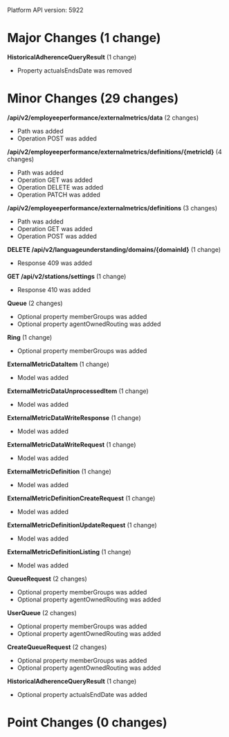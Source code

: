Platform API version: 5922


# Major Changes (1 change)

**HistoricalAdherenceQueryResult** (1 change)

* Property actualsEndsDate was removed


# Minor Changes (29 changes)

**/api/v2/employeeperformance/externalmetrics/data** (2 changes)

* Path was added
* Operation POST was added

**/api/v2/employeeperformance/externalmetrics/definitions/{metricId}** (4 changes)

* Path was added
* Operation GET was added
* Operation DELETE was added
* Operation PATCH was added

**/api/v2/employeeperformance/externalmetrics/definitions** (3 changes)

* Path was added
* Operation GET was added
* Operation POST was added

**DELETE /api/v2/languageunderstanding/domains/{domainId}** (1 change)

* Response 409 was added

**GET /api/v2/stations/settings** (1 change)

* Response 410 was added

**Queue** (2 changes)

* Optional property memberGroups was added
* Optional property agentOwnedRouting was added

**Ring** (1 change)

* Optional property memberGroups was added

**ExternalMetricDataItem** (1 change)

* Model was added

**ExternalMetricDataUnprocessedItem** (1 change)

* Model was added

**ExternalMetricDataWriteResponse** (1 change)

* Model was added

**ExternalMetricDataWriteRequest** (1 change)

* Model was added

**ExternalMetricDefinition** (1 change)

* Model was added

**ExternalMetricDefinitionCreateRequest** (1 change)

* Model was added

**ExternalMetricDefinitionUpdateRequest** (1 change)

* Model was added

**ExternalMetricDefinitionListing** (1 change)

* Model was added

**QueueRequest** (2 changes)

* Optional property memberGroups was added
* Optional property agentOwnedRouting was added

**UserQueue** (2 changes)

* Optional property memberGroups was added
* Optional property agentOwnedRouting was added

**CreateQueueRequest** (2 changes)

* Optional property memberGroups was added
* Optional property agentOwnedRouting was added

**HistoricalAdherenceQueryResult** (1 change)

* Optional property actualsEndDate was added


# Point Changes (0 changes)
